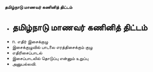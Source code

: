 **தமிழ்நாடு மாணவர் கணினித் திட்டம்**
- # தமிழ்நாடு மாணவர் கணினித் திட்டம்
- n. எதிர் இசைக்குழு
- இசைக்குழுவில் பாடலை எரத்திசைக்கும் குழு
- எதிரிசைப்பாடல்
- இசைப்பாடலில் தொடுப்பு என்னும் உறுப்பு
- அனுபல்லவி.

